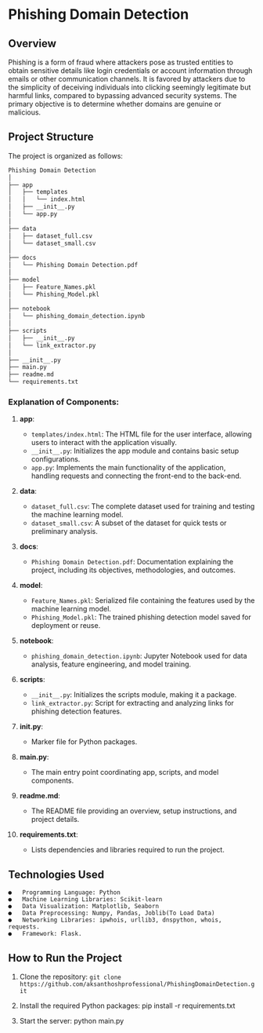 # Phishing Domain Detection

## Overview
Phishing is a form of fraud where attackers pose as trusted entities to obtain sensitive details like login credentials or account information through emails or other communication channels. It is favored by attackers due to the simplicity of deceiving individuals into clicking seemingly legitimate but harmful links, compared to bypassing advanced security systems. The primary objective is to determine whether domains are genuine or malicious.

## Project Structure
The project is organized as follows:

```bash
Phishing Domain Detection
│
├── app
│   ├── templates
│   │   └── index.html
│   ├── __init__.py
│   └── app.py
│
├── data
│   ├── dataset_full.csv
│   └── dataset_small.csv
│
├── docs
│   └── Phishing Domain Detection.pdf
│
├── model
│   ├── Feature_Names.pkl
│   └── Phishing_Model.pkl
│
├── notebook
│   └── phishing_domain_detection.ipynb
│
├── scripts
│   ├── __init__.py
│   └── link_extractor.py
│
├── __init__.py
├── main.py
├── readme.md
└── requirements.txt
```



### Explanation of Components:
1. **app**:
   - `templates/index.html`: The HTML file for the user interface, allowing users to interact with the application visually.
   - `__init__.py`: Initializes the app module and contains basic setup configurations.
   - `app.py`: Implements the main functionality of the application, handling requests and connecting the front-end to the back-end.

2. **data**:
   - `dataset_full.csv`: The complete dataset used for training and testing the machine learning model.
   - `dataset_small.csv`: A subset of the dataset for quick tests or preliminary analysis.

3. **docs**:
   - `Phishing Domain Detection.pdf`: Documentation explaining the project, including its objectives, methodologies, and outcomes.

4. **model**:
   - `Feature_Names.pkl`: Serialized file containing the features used by the machine learning model.
   - `Phishing_Model.pkl`: The trained phishing detection model saved for deployment or reuse.

5. **notebook**:
   - `phishing_domain_detection.ipynb`: Jupyter Notebook used for data analysis, feature engineering, and model training.

6. **scripts**:
   - `__init__.py`: Initializes the scripts module, making it a package.
   - `link_extractor.py`: Script for extracting and analyzing links for phishing detection features.

7. **__init__.py**:
   - Marker file for Python packages.

8. **main.py**:
   - The main entry point coordinating app, scripts, and model components.

9. **readme.md**:
   - The README file providing an overview, setup instructions, and project details.

10. **requirements.txt**:
    - Lists dependencies and libraries required to run the project.

## Technologies Used
```
●	Programming Language: Python
●	Machine Learning Libraries: Scikit-learn
●	Data Visualization: Matplotlib, Seaborn
●	Data Preprocessing: Numpy, Pandas, Joblib(To Load Data)
●	Networking Libraries: ipwhois, urllib3, dnspython, whois, requests.
●	Framework: Flask.
```
## How to Run the Project
1. Clone the repository:
  ``` git clone https://github.com/aksanthoshprofessional/PhishingDomainDetection.git ```

2. Install the required Python packages:
    pip install -r requirements.txt

3. Start the server:
    python main.py
